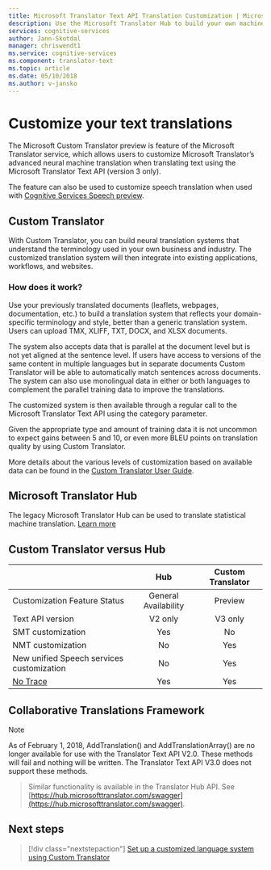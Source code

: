 ```yaml
---
title: Microsoft Translator Text API Translation Customization | Microsoft Docs
description: Use the Microsoft Translator Hub to build your own machine translation system using your preferred terminology and style.
services: cognitive-services
author: Jann-Skotdal
manager: chriswendt1
ms.service: cognitive-services
ms.component: translator-text
ms.topic: article
ms.date: 05/10/2018
ms.author: v-jansko
---
```


# Customize your text translations

The Microsoft Custom Translator preview is feature of the Microsoft Translator service, which allows users to customize Microsoft Translator’s advanced neural machine translation when translating text using the Microsoft Translator Text API (version 3 only). 

The feature can also be used to customize speech translation when used with [Cognitive Services Speech preview](https://docs.microsoft.com/azure/cognitive-services/speech-service/).

## Custom Translator
With Custom Translator, you can build neural translation systems that understand the terminology used in your own business and industry. The customized translation system will then integrate into existing applications, workflows, and websites. 

### How does it work?
Use your previously translated documents (leaflets, webpages, documentation, etc.) to build a translation system that reflects your domain-specific terminology and style, better than a generic translation system. Users can upload TMX, XLIFF, TXT, DOCX, and XLSX documents.  

The system also accepts data that is parallel at the document level but is not yet aligned at the sentence level. If users have access to versions of the same content in multiple languages but in separate documents Custom Translator will be able to automatically match sentences across documents.  The system can also use monolingual data in either or both languages to complement the parallel training data to improve the translations. 

The customized system is then available through a regular call to the Microsoft Translator Text API using the category parameter.

Given the appropriate type and amount of training data it is not uncommon to expect gains between 5 and 10, or even more BLEU points on translation quality by using Custom Translator.

More details about the various levels of customization based on available data can be found in the [Custom Translator User Guide](http://aka.ms/CustomTranslatorDocs).


## Microsoft Translator Hub

The legacy Microsoft Translator Hub can be used to translate statistical machine translation. [Learn more](https://www.microsoft.com/en-us/translator/hub.aspx) 

## Custom Translator versus Hub

|   | **Hub** | **Custom Translator**|
|:-----|:----:|:----:|
|Customization Feature Status	| General Availability	| Preview |
| Text API version	| V2 only	| V3 only |
| SMT customization	| Yes	| No | 
| NMT customization	| No	| Yes |
| New unified Speech services customization	| No	| Yes | 
| [No Trace](http://www.aka.ms/notrace) | Yes	| Yes | 

## Collaborative Translations Framework

> [!NOTE]
> As of February 1, 2018, AddTranslation() and AddTranslationArray() are no longer available for use with the Translator Text API V2.0. These methods will fail and nothing will be written. The Translator Text API V3.0 does not support these methods.

>Similar functionality is available in the Translator Hub API. See [https://hub.microsofttranslator.com/swagger](https://hub.microsofttranslator.com/swagger). 

## Next steps
> [!div class="nextstepaction"]
> [Set up a customized language system using Custom Translator](http://aka.ms/CustomTranslatorDocs)

